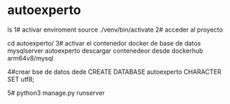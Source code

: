 # autoexperto

ls
1# activar enviroment
source ./venv/bin/activate
2# acceder al proyecto

cd autoexperto/ 
3# activar el contenedor  docker de base de datos  mysqlserver  autoexperto
descargar contenedeor desde dockerhub
arm64v8/mysql

4#crear bse de datos dede 
CREATE DATABASE autoexperto CHARACTER SET utf8;



5# python3 manage.py runserver



